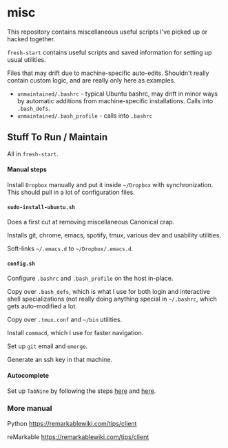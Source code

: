 # misc
This repository contains miscellaneous useful scripts I've picked up or hacked together.

`fresh-start` contains useful scripts and saved information for setting up usual utilities.

Files that may drift due to machine-specific auto-edits. Shouldn't really contain custom logic, and are really only here as examples.

* `unmaintained/.bashrc` - typical Ubuntu bashrc, may drift in minor ways by automatic additions from machine-specific installations. Calls into `.bash_defs`.
* `unmaintained/.bash_profile` - calls into `.bashrc`

## Stuff To Run / Maintain

All in `fresh-start`.

#### Manual steps

Install `Dropbox` manually and put it inside `~/Dropbox` with synchronization. This should pull in a lot of configuration files.

#### `sudo-install-ubuntu.sh`

Does a first cut at removing miscellaneous Canonical crap.

Installs git, chrome, emacs, spotify, tmux, various dev and usability utilities.

Soft-links `~/.emacs.d` to `~/Dropbox/.emacs.d`.

#### `config.sh`

Configure `.bashrc` and `.bash_profile` on the host in-place.

Copy over `.bash_defs`, which is what I use for both login and interactive shell specializations (not really doing anything special in `~/.bashrc`, which gets auto-modified a lot.

Copy over `.tmux.conf` and `~/bin` utilities.

Install `commacd`, which I use for faster navigation.

Set up `git` email and `emerge`.

Generate an ssh key in that machine.

#### Autocomplete

Set up `TabNine` by following the steps [here](https://tabnine.com/subscribe) and [here](https://github.com/TommyX12/company-tabnine).

### More manual

Python https://remarkablewiki.com/tips/client

reMarkable https://remarkablewiki.com/tips/client
